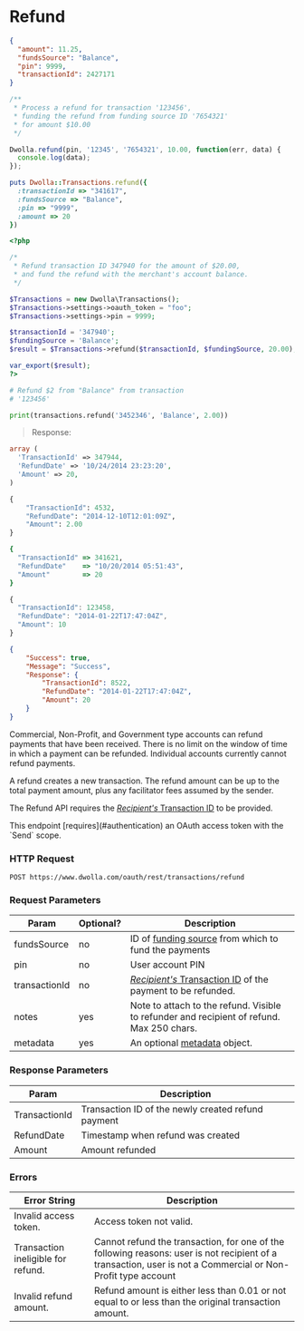 # Refund

```json
{
  "amount": 11.25,
  "fundsSource": "Balance",
  "pin": 9999,
  "transactionId": 2427171
}
```

```js
/**
 * Process a refund for transaction '123456',
 * funding the refund from funding source ID '7654321'
 * for amount $10.00
 */

Dwolla.refund(pin, '12345', '7654321', 10.00, function(err, data) {
  console.log(data);
});
```

```ruby
puts Dwolla::Transactions.refund({
  :transactionId => "341617",
  :fundsSource => "Balance",
  :pin => "9999",
  :amount => 20
})
```

```php
<?php

/*
 * Refund transaction ID 347940 for the amount of $20.00,
 * and fund the refund with the merchant's account balance.
 */

$Transactions = new Dwolla\Transactions();
$Transactions->settings->oauth_token = "foo";
$Transactions->settings->pin = 9999;

$transactionId = '347940';
$fundingSource = 'Balance';
$result = $Transactions->refund($transactionId, $fundingSource, 20.00);

var_export($result);
?>
```
```python
# Refund $2 from "Balance" from transaction
# '123456'

print(transactions.refund('3452346', 'Balance', 2.00))
```

> Response: 

```php
array (
  'TransactionId' => 347944,
  'RefundDate' => '10/24/2014 23:23:20',
  'Amount' => 20,
)
```
```python
{
    "TransactionId": 4532,
    "RefundDate": "2014-12-10T12:01:09Z",
    "Amount": 2.00
}
```
```ruby
{
  "TransactionId" => 341621,
  "RefundDate"    => "10/20/2014 05:51:43",
  "Amount"        => 20
}
```

```js
{
  "TransactionId": 123458,
  "RefundDate": "2014-01-22T17:47:04Z",
  "Amount": 10
}
```

```json
{
    "Success": true,
    "Message": "Success",
    "Response": {
        "TransactionId": 8522,
        "RefundDate": "2014-01-22T17:47:04Z",
        "Amount": 20
    }
}
```

Commercial, Non-Profit, and Government type accounts can refund payments that have been received.  There is no limit on the window of time in which a payment can be refunded.  Individual accounts currently cannot refund payments.

A refund creates a new transaction. The refund amount can be up to the total payment amount, plus any facilitator fees assumed by the sender.

The Refund API requires the [_Recipient's_ Transaction ID](#how-transactions-work) to be provided.

<aside class="reminder">This endpoint [requires](#authentication) an OAuth access token with the `Send` scope.</aside>

### HTTP Request
`POST https://www.dwolla.com/oauth/rest/transactions/refund`

### Request Parameters

| Param | Optional? | Description |
|-------|-----------|-------------|
| fundsSource | no | ID of [funding source](#funding-sources) from which to fund the payments
| pin | no | User account PIN
| transactionId | no | [_Recipient's_ Transaction ID](#how-transactions-work) of the payment to be refunded.
| notes | yes | Note to attach to the refund.  Visible to refunder and recipient of refund.  Max 250 chars.
| metadata | yes | An optional [metadata](#metadata) object.

### Response Parameters
|Param| Description
|-----|------------
TransactionId | Transaction ID of the newly created refund payment
RefundDate | Timestamp when refund was created
Amount | Amount refunded

### Errors
| Error String | Description |
|------------------|-------------|
| Invalid access token. | Access token not valid. |
| Transaction ineligible for refund. | Cannot refund the transaction, for one of the following reasons: user is not recipient of a transaction, user is not a Commercial or Non-Profit type account |
| Invalid refund amount. | Refund amount is either less than 0.01 or not equal to or less than the original transaction amount. |
